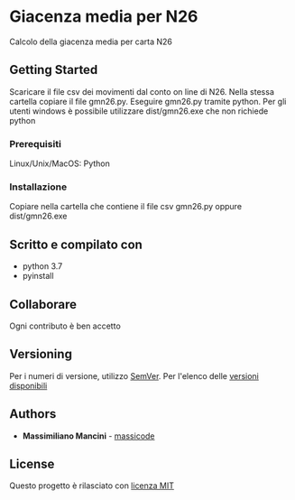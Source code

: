 # Giacenza media per N26

Calcolo della giacenza media per carta N26

## Getting Started

Scaricare il file csv dei movimenti dal conto on line di N26. Nella stessa cartella copiare il file gmn26.py. 
Eseguire gmn26.py tramite python. Per gli utenti windows è possibile utilizzare dist/gmn26.exe che non richiede python

### Prerequisiti

Linux/Unix/MacOS: Python

### Installazione

Copiare nella cartella che contiene il file csv gmn26.py oppure dist/gmn26.exe


## Scritto e compilato con

* python 3.7
* pyinstall

## Collaborare

Ogni contributo è ben accetto

## Versioning

Per i numeri di versione, utilizzo [SemVer](http://semver.org/).
Per l'elenco delle [versioni disponibili](https://github.com/massicode/giacenzamedia-n26/tags)

## Authors

* **Massimiliano Mancini** - [massicode](https://github.com/massicode)

## License

Questo progetto è rilasciato con [licenza MIT](https://opensource.org/licenses/MIT)

